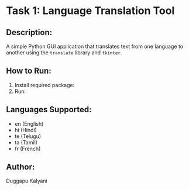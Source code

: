 # Task 1: Language Translation Tool

## Description:
A simple Python GUI application that translates text from one language to another using the `translate` library and `tkinter`.

## How to Run:
1. Install required package:
2. Run:

## Languages Supported:
- en (English)
- hi (Hindi)
- te (Telugu)
- ta (Tamil)
- fr (French)

## Author:
Duggapu Kalyani
